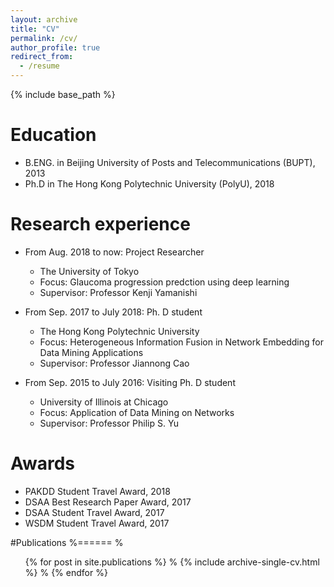 ```yaml
---
layout: archive
title: "CV"
permalink: /cv/
author_profile: true
redirect_from:
  - /resume
---
```


{% include base_path %}

Education
======
* B.ENG. in Beijing University of Posts and Telecommunications (BUPT), 2013
* Ph.D in The Hong Kong Polytechnic University (PolyU), 2018

Research experience
======
* From Aug. 2018 to now: Project Researcher
  * The University of Tokyo
  * Focus: Glaucoma progression predction using deep learning
  * Supervisor: Professor Kenji Yamanishi

* From Sep. 2017 to July 2018: Ph. D student
  * The Hong Kong Polytechnic University
  * Focus: Heterogeneous Information Fusion in Network Embedding for Data Mining Applications
  * Supervisor: Professor Jiannong Cao
  
* From Sep. 2015 to July 2016: Visiting Ph. D student
  * University of Illinois at Chicago
  * Focus: Application of Data Mining on Networks
  * Supervisor: Professor Philip S. Yu
  
Awards
======
* PAKDD Student Travel Award, 2018
* DSAA Best Research Paper Award, 2017
* DSAA Student Travel Award, 2017
* WSDM Student Travel Award, 2017

#Publications
%======
%  <ul>{% for post in site.publications %}
%    {% include archive-single-cv.html %}
%  {% endfor %}</ul>
  
